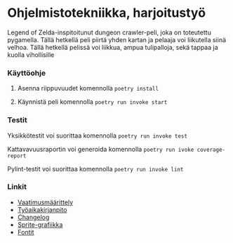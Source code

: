 # Ohjelmistotekniikka, harjoitustyö
Legend of Zelda-inspitoitunut dungeon crawler-peli, joka on toteutettu pygamella. Tällä hetkellä peli piirtä yhden kartan ja pelaaja voi liikutella siinä velhoa.
Tällä hetkellä pelissä voi liikkua, ampua tulipalloja, sekä tappaa ja kuolla
vihollisille

### Käyttöohje
1. Asenna riippuvuudet komennolla ``` poetry install ```

2. Käynnistä peli komennolla ``` poetry run invoke start ```

### Testit
Yksikkötestit voi suorittaa komennolla ``` poetry run invoke test ```

Kattavavuusraportin voi generoida komennolla ``` poetry run ivoke coverage-report ```

Pylint-testit voi suorittaa komennolla ``` poetry run invoke lint ```

### Linkit
- [Vaatimusmäärittely](https://github.com/emilkivela/ot-harjoitustyo/blob/main/dokumentaatio/vaatimusmaarittely.md)
- [Työaikakirjanpito](https://github.com/emilkivela/ot-harjoitustyo/blob/main/dokumentaatio/tyoaikakirjanpito.md)
- [Changelog](https://github.com/emilkivela/ot-harjoitustyo/blob/main/dokumentaatio/changelog.md)
- [Sprite-grafiikka](https://opengameart.org/content/dungeon-crawl-32x32-tiles)
- [Fontit](https://int10h.org/oldschool-pc-fonts/download/)
